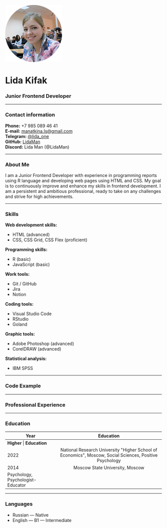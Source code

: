 ![Photo](Lida_Kifak_Photo.png)

# Lida Kifak

### Junior Frontend Developer

---

### Contact information

**Phone:** +7 985 089 46 41  
**E-mail:** manatkina.ls@gmail.com  
**Telegram:** [@lida_one](https://t.me/lida_one)  
**GitHub:** [LidaMan](https://github.com/LidaMan)  
**Discord:** Lida Man (@LidaMan)

---

### About Me

I am a Junior Frontend Developer with experience in programming reports using R language and developing web pages using HTML and CSS. My goal is to continuously improve and enhance my skills in frontend development. I am a persistent and ambitious professional, ready to take on any challenges and strive for high achievements.

---

### Skills

**Web development skills:**

- HTML (advanced)
- CSS, CSS Grid, CSS Flex (proficient)

**Programming skills:**

- R (basic)
- JavaScript (basic)

**Work tools:**

- Git / GitHub
- Jira
- Notion

**Coding tools:**

- Visual Studio Code
- RStudio
- Goland

**Graphic tools:**

- Adobe Photoshop (advanced)
- CorelDRAW (advanced)

**Statistical analysis:**

- IBM SPSS

---

### Code Example

---

### Professional Experience

---

### Education

| Year                              |                                                Education                                                |
| --------------------------------- | :-----------------------------------------------------------------------------------------------------: |
| **Higher** &#124; **Education**   |                                                                                                         |
| 2022                              | National Research University "Higher School of Economics", Moscow, Social Sciences, Positive Psychology |
| 2014                              |                                     Moscow State University, Moscow                                     |
| Psychology, Psychologist-Educator |

---

### Languages

- Russian — Native
- English — B1 — Intermediate
